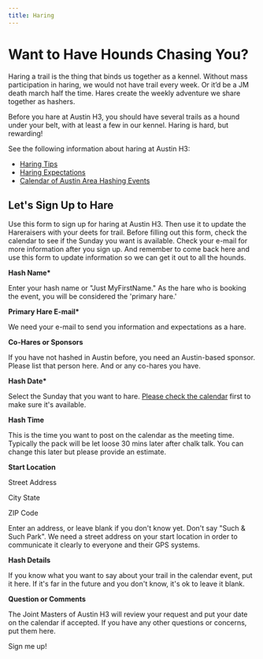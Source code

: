 ```yaml
---
title: Haring
---
```

# Want to Have Hounds Chasing You?
Haring a trail is the thing that binds us together as a kennel. Without mass participation in haring, we would not have trail every week. Or it’d be a JM death march half the time. Hares create the weekly adventure we share together as hashers.

Before you hare at Austin H3, you should have several trails as a hound under your belt, with at least a few in our kennel. Haring is hard, but rewarding!

See the following information about haring at Austin H3:
* [Haring Tips](about/haring-tips.html)
* [Haring Expectations](about/haring-expectations.html)
* [Calendar of Austin Area Hashing Events](/calendar.html)

## Let's Sign Up to Hare
Use this form to sign up for haring at Austin H3. Then use it to update the Hareraisers with your deets for trail. Before filling out this form, check the calendar to see if the Sunday you want is available. Check your e-mail for more information after you sign up. And remember to come back here and use this form to update information so we can get it out to all the hounds.

__Hash Name*__

Enter your hash name or "Just MyFirstName." As the hare who is booking the event, you will be considered the 'primary hare.'

__Primary Hare E-mail*__

We need your e-mail to send you information and expectations as a hare.

__Co-Hares or Sponsors__

If you have not hashed in Austin before, you need an Austin-based sponsor. Please list that person here. And or any co-hares you have.

__Hash Date*__

Select the Sunday that you want to hare. [Please check the calendar](/calendar.html) first to make sure it's available.

__Hash Time__

This is the time you want to post on the calendar as the meeting time. Typically the pack will be let loose 30 mins later after chalk talk. You can change this later but please provide an estimate.

__Start Location__

Street Address

City        State


ZIP Code

Enter an address, or leave blank if you don't know yet. Don't say "Such & Such Park". We need a street address on your start location in order to communicate it clearly to everyone and their GPS systems.

__Hash Details__

If you know what you want to say about your trail in the calendar event, put it here. If it's far in the future and you don't know, it's ok to leave it blank.

__Question or Comments__

The Joint Masters of Austin H3 will review your request and put your date on the calendar if accepted. If you have any other questions or concerns, put them here.

Sign me up!